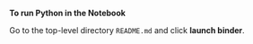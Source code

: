 **To run Python in the Notebook**

Go to the top-level directory `README.md` and click **launch binder**.

